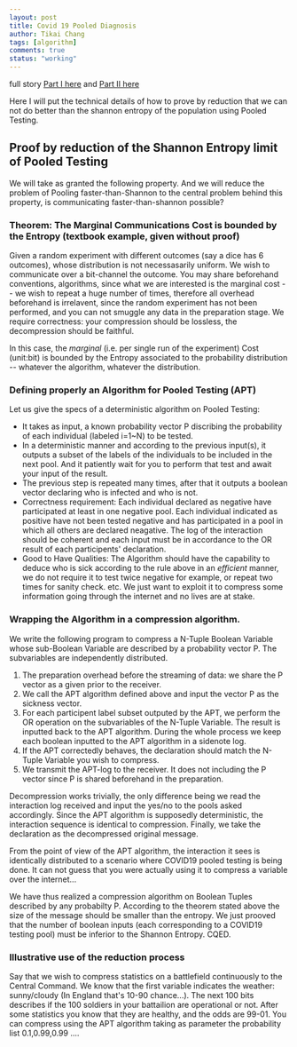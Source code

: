 ```yaml
---
layout: post
title: Covid 19 Pooled Diagnosis
author: Tikai Chang
tags: [algorithm]
comments: true
status: "working"
---
```

full story [Part I here](https://medium.com/@teacup123123/the-benefits-and-limits-of-pooled-screening-and-how-it-can-accelerate-covid-19-screening-part-1-2-6bf11dd7def6) and 
[Part II here](https://medium.com/@teacup123123/the-benefits-and-limits-of-pooled-screening-and-how-it-can-accelerate-covid-19-screening-part-2-2-3278af7ecbc7)

Here I will put the technical details of how to prove by reduction that we can not do better than the shannon entropy of the population using Pooled Testing.


## Proof by reduction of the Shannon Entropy limit of Pooled Testing
We will take as granted the following property. And we will reduce the problem of Pooling faster-than-Shannon to the central problem behind this property, is communicating faster-than-shannon possible?  
### Theorem: The Marginal Communications Cost is bounded by the Entropy (textbook example, given without proof)
Given a random experiment with different outcomes (say a dice has 6 outcomes), whose distribution is not necessasarily uniform. We wish to communicate over a bit-channel the outcome. You may share beforehand conventions, algorithms, since what we are interested is the marginal cost -- we wish to repeat a huge number of times, therefore all overhead beforehand is irrelavent, since the random experiment has not been performed, and you can not smuggle any data in the preparation stage. We require correctness: your compression should be lossless, the decompression should be faithful.

In this case, the *marginal* (i.e. per single run of the experiment) Cost (unit:bit) is bounded by the Entropy associated to the probability distribution -- whatever the algorithm, whatever the distribution.
### Defining properly an Algorithm for Pooled Testing (APT)
Let us give the specs of a deterministic algorithm on Pooled Testing:
- It takes as input, a known probability vector P discribing the probability of each individual (labeled i=1~N) to be tested.
- In a deterministic manner and according to the previous input(s), it outputs a subset of the labels of the individuals to be included in the next pool. And it patiently wait for you to perform that test and await your input of the result.
- The previous step is repeated many times, after that it outputs a boolean vector declaring who is infected and who is not.
- Correctness requirement: Each individual declared as negative have participated at least in one negative pool. Each individual indicated as positive have not been tested negative and has participated in a pool in which all others are declared neagative. The log of the interaction should be coherent and each input must be in accordance to the OR result of each participents' declaration.
- Good to Have Qualities: The Algorithm should have the capability to deduce who is sick according to the rule above in an *efficient* manner, we do not require it to test twice negative for example, or repeat two times for sanity check. etc. We just want to exploit it to compress some information going through the internet and no lives are at stake.

### Wrapping the Algorithm in a compression algorithm.
We write the following program to compress a N-Tuple Boolean Variable whose sub-Boolean Variable are described by a probability vector P. The subvariables are independently distributed.

1. The preparation overhead before the streaming of data: we share the P vector as a given prior to the receiver.
2. We call the APT algorithm defined above and input the vector P as the sickness vector.
3. For each participent label subset outputed by the APT, we perform the OR operation on the subvariables of the N-Tuple Variable. The result is inputted back to the APT algorithm. During the whole process we keep each boolean inputted to the APT algorithm in a sidenote log.
3. If the APT correctedly behaves, the declaration should match the N-Tuple Variable you wish to compress.
4. We transmit the APT-log to the receiver. It does not including the P vector since P is shared beforehand in the preparation.

Decompression works trivially, the only difference being we read the interaction log received and input the yes/no to the pools asked accordingly. Since the APT algorithm is supposedly deterministic, the interaction sequence is identical to compression. Finally, we take the declaration as the decompressed original message.

From the point of view of the APT algorithm, the interaction it sees is identically distributed to a scenario where COVID19 pooled testing is being done. It can not guess that you were actually using it to compress a variable over the internet...

We have thus realized a compression algorithm on Boolean Tuples described by any probabilty P. According to the theorem stated above the size of the message should be smaller than the entropy. We just prooved that the number of boolean inputs (each corresponding to a COVID19 testing pool) must be inferior to the Shannon Entropy. CQED.

### Illustrative use of the reduction process

Say that we wish to compress statistics on a battlefield continuously to the Central Command. We know that the first variable indicates the weather: sunny/cloudy (In England that's 10-90 chance...). The next 100 bits describes if the 100 soldiers in your battailion are operational or not. After some statistics you know that they are healthy, and the odds are 99-01. You can compress using the APT algorithm taking as parameter the probability list 0.1,0.99,0.99 .... 
